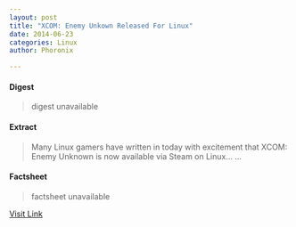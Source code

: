 ```yaml
---
layout: post
title: "XCOM: Enemy Unkown Released For Linux"
date: 2014-06-23
categories: Linux
author: Phoronix

---
```



#### Digest
>digest unavailable

#### Extract
>Many Linux gamers have written in today with excitement that XCOM: Enemy Unknown is now available via Steam on Linux......

#### Factsheet
>factsheet unavailable

[Visit Link](https://www.linux.com/news/software/applications/777421-xcom-enemy-unkown-released-for-linux/)


